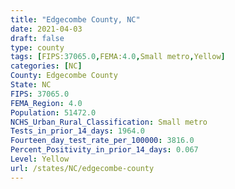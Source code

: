 ```yaml
---
title: "Edgecombe County, NC"
date: 2021-04-03
draft: false
type: county
tags: [FIPS:37065.0,FEMA:4.0,Small metro,Yellow]
categories: [NC]
County: Edgecombe County
State: NC
FIPS: 37065.0
FEMA_Region: 4.0
Population: 51472.0
NCHS_Urban_Rural_Classification: Small metro
Tests_in_prior_14_days: 1964.0
Fourteen_day_test_rate_per_100000: 3816.0
Percent_Positivity_in_prior_14_days: 0.067
Level: Yellow
url: /states/NC/edgecombe-county
---
```



